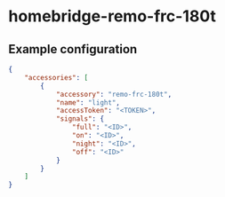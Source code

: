 # homebridge-remo-frc-180t

## Example configuration
```json
{
    "accessories": [
        {
            "accessory": "remo-frc-180t",
            "name": "light",
            "accessToken": "<TOKEN>",
            "signals": {
                "full": "<ID>",
                "on": "<ID>",
                "night": "<ID>",
                "off": "<ID>"
            }
        }
    ]
}
```
